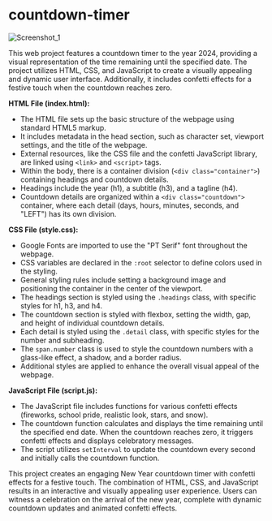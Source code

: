 # countdown-timer

![Screenshot_1](https://github.com/Cosaslearning/countdown-timer/assets/100014446/d9129276-5fb4-4a6d-83d5-0e666ef0c7d2)

This web project features a countdown timer to the year 2024, providing a visual representation of the time remaining until the specified date. The project utilizes HTML, CSS, and JavaScript to create a visually appealing and dynamic user interface. Additionally, it includes confetti effects for a festive touch when the countdown reaches zero.

**HTML File (index.html):**

- The HTML file sets up the basic structure of the webpage using standard HTML5 markup.
- It includes metadata in the head section, such as character set, viewport settings, and the title of the webpage.
- External resources, like the CSS file and the confetti JavaScript library, are linked using `<link>` and `<script>` tags.
- Within the body, there is a container division (`<div class="container">`) containing headings and countdown details.
- Headings include the year (h1), a subtitle (h3), and a tagline (h4).
- Countdown details are organized within a `<div class="countdown">` container, where each detail (days, hours, minutes, seconds, and "LEFT") has its own division.

**CSS File (style.css):**

- Google Fonts are imported to use the "PT Serif" font throughout the webpage.
- CSS variables are declared in the `:root` selector to define colors used in the styling.
- General styling rules include setting a background image and positioning the container in the center of the viewport.
- The headings section is styled using the `.headings` class, with specific styles for h1, h3, and h4.
- The countdown section is styled with flexbox, setting the width, gap, and height of individual countdown details.
- Each detail is styled using the `.detail` class, with specific styles for the number and subheading.
- The `span.number` class is used to style the countdown numbers with a glass-like effect, a shadow, and a border radius.
- Additional styles are applied to enhance the overall visual appeal of the webpage.

**JavaScript File (script.js):**

- The JavaScript file includes functions for various confetti effects (fireworks, school pride, realistic look, stars, and snow).
- The countdown function calculates and displays the time remaining until the specified end date. When the countdown reaches zero, it triggers confetti effects and displays celebratory messages.
- The script utilizes `setInterval` to update the countdown every second and initially calls the countdown function.

This project creates an engaging New Year countdown timer with confetti effects for a festive touch. The combination of HTML, CSS, and JavaScript results in an interactive and visually appealing user experience. Users can witness a celebration on the arrival of the new year, complete with dynamic countdown updates and animated confetti effects.
